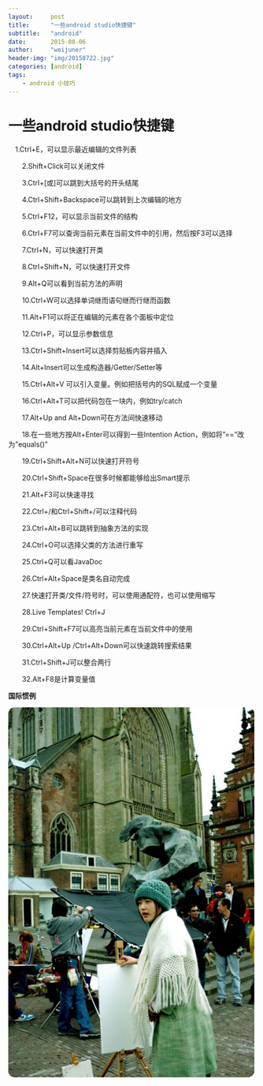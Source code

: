 ```yaml
---
layout:     post
title:      "一些android studio快捷键"
subtitle:   "android"
date:       2015-08-06
author:     "weijuner"
header-img: "img/20150722.jpg"
categories: [android]
tags:
    - android 小技巧
---
```

# 一些android studio快捷键


   　1.Ctrl+E，可以显示最近编辑的文件列表

　　2.Shift+Click可以关闭文件

　　3.Ctrl+[或]可以跳到大括号的开头结尾

　　4.Ctrl+Shift+Backspace可以跳转到上次编辑的地方

　　5.Ctrl+F12，可以显示当前文件的结构

　　6.Ctrl+F7可以查询当前元素在当前文件中的引用，然后按F3可以选择

　　7.Ctrl+N，可以快速打开类

　　8.Ctrl+Shift+N，可以快速打开文件

　　9.Alt+Q可以看到当前方法的声明

　　10.Ctrl+W可以选择单词继而语句继而行继而函数

　　11.Alt+F1可以将正在编辑的元素在各个面板中定位

　　12.Ctrl+P，可以显示参数信息

　　13.Ctrl+Shift+Insert可以选择剪贴板内容并插入

　　14.Alt+Insert可以生成构造器/Getter/Setter等

　　15.Ctrl+Alt+V 可以引入变量。例如把括号内的SQL赋成一个变量

　　16.Ctrl+Alt+T可以把代码包在一块内，例如try/catch

　　17.Alt+Up and Alt+Down可在方法间快速移动

　　18.在一些地方按Alt+Enter可以得到一些Intention Action，例如将”==”改为”equals()”

　　19.Ctrl+Shift+Alt+N可以快速打开符号

　　20.Ctrl+Shift+Space在很多时候都能够给出Smart提示

　　21.Alt+F3可以快速寻找

　　22.Ctrl+/和Ctrl+Shift+/可以注释代码

　　23.Ctrl+Alt+B可以跳转到抽象方法的实现

　　24.Ctrl+O可以选择父类的方法进行重写

　　25.Ctrl+Q可以看JavaDoc

　　26.Ctrl+Alt+Space是类名自动完成

　　27.快速打开类/文件/符号时，可以使用通配符，也可以使用缩写

　　28.Live Templates! Ctrl+J

　　29.Ctrl+Shift+F7可以高亮当前元素在当前文件中的使用

　　30.Ctrl+Alt+Up /Ctrl+Alt+Down可以快速跳转搜索结果

　　31.Ctrl+Shift+J可以整合两行

　　32.Alt+F8是计算变量值



**国际惯例**


![img](/img/20150724.jpg)